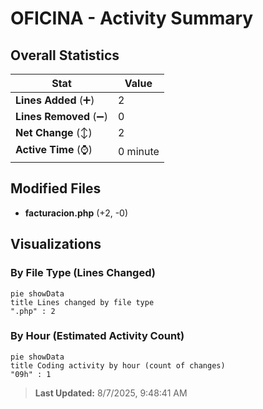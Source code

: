 # OFICINA - Activity Summary 

## Overall Statistics

| Stat                   | Value                                                             |
| ---------------------- | ----------------------------------------------------------------- |
| **Lines Added** (➕)   | 2                                          |
| **Lines Removed** (➖) | 0                                        |
| **Net Change** (↕)    | 2                |
| **Active Time** (⌚)   | 0 minute |


## Modified Files
- **facturacion.php** (+2, -0)

## Visualizations

### By File Type (Lines Changed)

```mermaid
pie showData
title Lines changed by file type
".php" : 2
```

### By Hour (Estimated Activity Count)

```mermaid
pie showData
title Coding activity by hour (count of changes)
"09h" : 1
```


> **Last Updated:** 8/7/2025, 9:48:41 AM